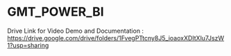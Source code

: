 # GMT_POWER_BI

Drive Link for Video Demo and Documentation : https://drive.google.com/drive/folders/1FvegPTtcny8J5_ioaoxXDItXlu7JszW1?usp=sharing
